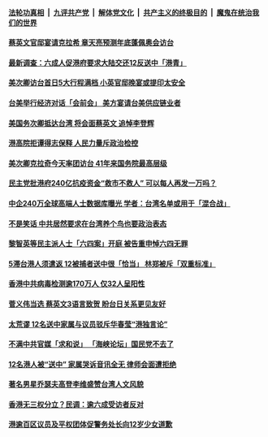 

####  [法轮功真相](../../../../basic/blob/master/README.md?t=09190731) &nbsp;|&nbsp; [九评共产党](../../../../9ping.md/blob/master/README.md?t=09190731) &nbsp;|&nbsp; [解体党文化](../../../../jtdwh.md/blob/master/README.md?t=09190731)  &nbsp;|&nbsp; [共产主义的终极目的](../../../../gczydzjmd.md/blob/master/README.md?t=09190731) &nbsp;|&nbsp; [魔鬼在统治我们的世界](../../../../mgztzwmdsj.md/blob/master/README.md?t=09190731) 

#### [蔡英文官邸宴请克拉希  章天亮预测年底蓬佩奥会访台](../pages/soh55/423217.md?t=09190731) 
#### [最新调查：六成人促港府要求大陆交还12反送中「港青」](../pages/soh55/423178.md?t=09190731) 
#### [美次卿访台首日5大行程满档 小英官邸晚宴或提印太安全](../pages/soh55/423061.md?t=09190731) 
#### [台美举行经济对话「会前会」 美方宴请台美供应链业者](../pages/soh55/422971.md?t=09190731) 
#### [美国务次卿抵达台湾 将会面蔡英文 追悼李登辉](../pages/soh55/422785.md?t=09190731) 
#### [港高院拒谭得志保释 人民力量斥政治检控](../pages/soh55/422773.md?t=09190731) 
#### [美次卿克拉奇今天率团访台  41年来国务院最高层级](../pages/soh55/422506.md?t=09190731) 
#### [民主党批港府240亿抗疫资金“救市不救人”  可以每人再发一万吗？](../pages/soh55/422392.md?t=09190731) 
#### [中企240万全球高端人士数据库曝光 学者：台湾名单或用于「混合战」](../pages/soh55/422281.md?t=09190731) 
#### [不是笑话  中共居然要求在台湾养个鸟也要政治表态 ](../pages/soh55/422092.md?t=09190731) 
#### [黎智英等民主派人士「六四案」开庭 被告重申悼六四无罪](../pages/soh55/421954.md?t=09190731) 
#### [5滞台港人须遣返 12被捕者送中很「恰当」 林郑被斥「双重标准」](../pages/soh55/421870.md?t=09190731) 
#### [香港中共病毒检测逾170万人 仅32人呈阳性](../pages/soh55/421714.md?t=09190731) 
#### [菅义伟当选  蔡英文3语言致贺 盼台日关系更见友好](../pages/soh55/421699.md?t=09190731) 
#### [太荒谬 12名送中家属与议员驳斥华春莹“港独言论”](../pages/soh55/421552.md?t=09190731) 
#### [不满中共官媒「求和说」 「海峡论坛」国民党不去了](../pages/soh55/421444.md?t=09190731) 
#### [12名港人被“送中” 家属哭诉音讯全无 律师会面遭拒绝](../pages/soh55/420967.md?t=09190731) 
#### [著名男星乔瑟夫高登李维盛赞台湾人文风貌](../pages/soh55/420793.md?t=09190731) 
#### [香港无三权分立？民调：逾六成受访者反对](../pages/soh55/420652.md?t=09190731) 
#### [港逾百区议员及平权团体促警务处长向12岁少女道歉](../pages/soh55/420601.md?t=09190731) 
